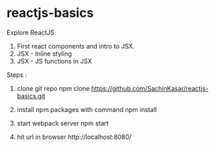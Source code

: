 # reactjs-basics
Explore ReactJS 

1. First react components and intro to JSX.
2. JSX - Inline styling 
3. JSX - JS functions in JSX


Steps :
1. clone git repo
npm clone https://github.com/SachinKasar/reactjs-basics.git

2. install npm packages with command
npm install

3. start webpack server
npm start

4. hit url in browser http://localhost:8080/
